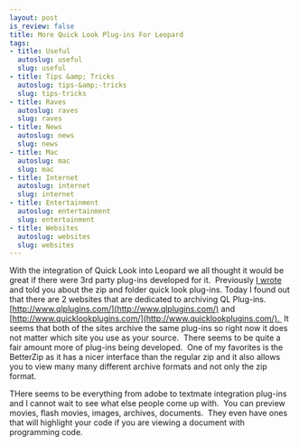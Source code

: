 ```yaml
--- 
layout: post
is_review: false
title: More Quick Look Plug-ins For Leopard
tags: 
- title: Useful
  autoslug: useful
  slug: useful
- title: Tips &amp; Tricks
  autoslug: tips-&amp;-tricks
  slug: tips-tricks
- title: Raves
  autoslug: raves
  slug: raves
- title: News
  autoslug: news
  slug: news
- title: Mac
  autoslug: mac
  slug: mac
- title: Internet
  autoslug: internet
  slug: internet
- title: Entertainment
  autoslug: entertainment
  slug: entertainment
- title: Websites
  autoslug: websites
  slug: websites
---
```


With the integration of Quick Look into Leopard we all thought it would be great if there were 3rd party plug-ins developed for it.  Previously [I wrote](http://www.josephcrawford.com/2007/11/27/leopard-quick-look-plug-ins/) and told you about the zip and folder quick look plug-ins. Today I found out that there are 2 websites that are dedicated to archiving QL Plug-ins.  [http://www.qlplugins.com/](http://www.qlplugins.com/) and [http://www.quicklookplugins.com/](http://www.quicklookplugins.com/).  It seems that both of the sites archive the same plug-ins so right now it does not matter which site you use as your source.  There seems to be quite a fair amount more of plug-ins being developed.  One of my favorites is the BetterZip as it has a nicer interface than the regular zip and it also allows you to view many many different archive formats and not only the zip format.
  
THere seems to be everything from adobe to textmate integration plug-ins and I cannot wait to see what else people come up with.  You can preview movies, flash movies, images, archives, documents.  They even have ones that will highlight your code if you are viewing a document with programming code.
  
 
